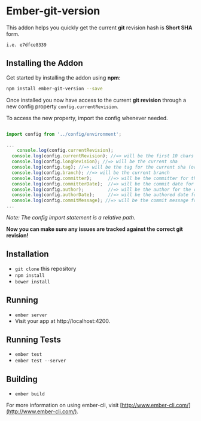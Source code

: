 # Ember-git-version

This addon helps you quickly get the current **git** revision hash is **Short SHA** form.

`i.e. e7dfce8339`

## Installing the Addon

Get started by installing the addon using **npm**:

```bash
npm install ember-git-version --save
```

Once installed you now have access to the current **git revision** through a new config property `config.currentRevision`.

To access the new property, import the config whenever needed.

```js

import config from '../config/environment';

...
	console.log(config.currentRevision);
  console.log(config.currentRevision); //=> will be the first 10 chars of the current sha
  console.log(config.longRevision); //=> will be the current sha
  console.log(config.tag); //=> will be the tag for the current sha (or `null` if no tag exists)
  console.log(config.branch); //=> will be the current branch
  console.log(config.committer);      //=> will be the committer for the current sha
  console.log(config.committerDate);  //=> will be the commit date for the current sha
  console.log(config.author);         //=> will be the author for the current sha
  console.log(config.authorDate);     //=> will be the authored date for the current sha
  console.log(config.commitMessage); //=> will be the commit message for the current sha
...

```

*Note: The config import statement is a relative path.*

**Now you can make sure any issues are tracked against the correct git revision!**

## Installation

* `git clone` this repository
* `npm install`
* `bower install`

## Running

* `ember server`
* Visit your app at http://localhost:4200.

## Running Tests

* `ember test`
* `ember test --server`

## Building

* `ember build`

For more information on using ember-cli, visit [http://www.ember-cli.com/](http://www.ember-cli.com/).
